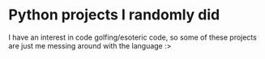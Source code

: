 # Python projects I randomly did

I have an interest in code golfing/esoteric code, so some of these projects are just me messing around with the language :>
